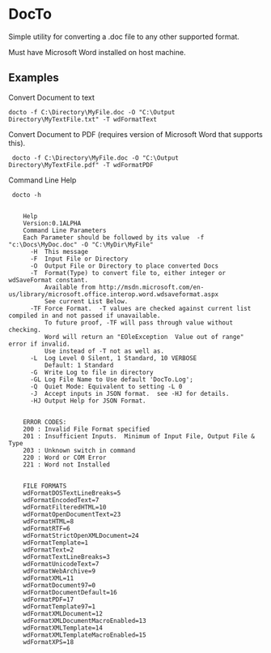 # DocTo

Simple utility for converting a .doc file to any other supported format.

Must have Microsoft Word installed on host machine.

## Examples

Convert Document to text

    docto -f C:\Directory\MyFile.doc -O "C:\Output Directory\MyTextFile.txt" -T wdFormatText

Convert Document to PDF (requires version of Microsoft Word that supports this).

     docto -f C:\Directory\MyFile.doc -O "C:\Output Directory\MyTextFile.pdf" -T wdFormatPDF

Command Line Help

     docto -h


        Help
        Version:0.1ALPHA
        Command Line Parameters
        Each Parameter should be followed by its value  -f "c:\Docs\MyDoc.doc" -O "C:\MyDir\MyFile"
          -H  This message
          -F  Input File or Directory
          -O  Output File or Directory to place converted Docs
          -T  Format(Type) to convert file to, either integer or wdSaveFormat constant.
              Available from http://msdn.microsoft.com/en-us/library/microsoft.office.interop.word.wdsaveformat.aspx
              See current List Below.
          -TF Force Format.  -T values are checked against current list compiled in and not passed if unavailable.
              To future proof, -TF will pass through value without checking.
              Word will return an "EOleException  Value out of range" error if invalid.
              Use instead of -T not as well as.
          -L  Log Level 0 Silent, 1 Standard, 10 VERBOSE
              Default: 1 Standard
          -G  Write Log to file in directory
          -GL Log File Name to Use default 'DocTo.Log';
          -Q  Quiet Mode: Equivalent to setting -L 0
          -J  Accept inputs in JSON format.  see -HJ for details.
          -HJ Output Help for JSON Format.


        ERROR CODES:
        200 : Invalid File Format specified
        201 : Insufficient Inputs.  Minimum of Input File, Output File & Type
        203 : Unknown switch in command
        220 : Word or COM Error
        221 : Word not Installed


        FILE FORMATS
        wdFormatDOSTextLineBreaks=5
        wdFormatEncodedText=7
        wdFormatFilteredHTML=10
        wdFormatOpenDocumentText=23
        wdFormatHTML=8
        wdFormatRTF=6
        wdFormatStrictOpenXMLDocument=24
        wdFormatTemplate=1
        wdFormatText=2
        wdFormatTextLineBreaks=3
        wdFormatUnicodeText=7
        wdFormatWebArchive=9
        wdFormatXML=11
        wdFormatDocument97=0
        wdFormatDocumentDefault=16
        wdFormatPDF=17
        wdFormatTemplate97=1
        wdFormatXMLDocument=12
        wdFormatXMLDocumentMacroEnabled=13
        wdFormatXMLTemplate=14
        wdFormatXMLTemplateMacroEnabled=15
        wdFormatXPS=18


